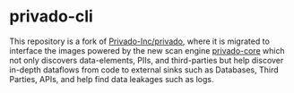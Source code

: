 # privado-cli  

This repository is a fork of [Privado-Inc/privado](https://github.com/Privado-Inc/privado), where it is migrated to interface the images powered by the new scan engine [privado-core](https://github.com/Privado-Inc/privado-core) which not only discovers data-elements, PIIs, and third-parties but help discover in-depth dataflows from code to external sinks such as Databases, Third Parties, APIs, and help find data leakages such as logs.  

